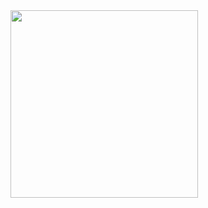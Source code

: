 <img src="https://github.com/Winterssssss/Winterssssss/blob/main/circle-cropped.png?raw=true" height=300>

